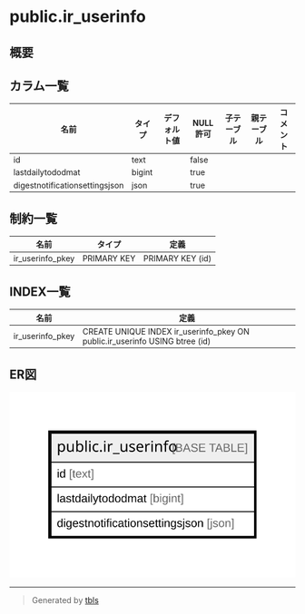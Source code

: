 # public.ir_userinfo

## 概要

## カラム一覧

| 名前                             | タイプ    | デフォルト値       | NULL許可   | 子テーブル      | 親テーブル      | コメント     |
| ------------------------------ | ------ | ------------ | -------- | ---------- | ---------- | -------- |
| id                             | text   |              | false    |            |            |          |
| lastdailytododmat              | bigint |              | true     |            |            |          |
| digestnotificationsettingsjson | json   |              | true     |            |            |          |

## 制約一覧

| 名前               | タイプ         | 定義               |
| ---------------- | ----------- | ---------------- |
| ir_userinfo_pkey | PRIMARY KEY | PRIMARY KEY (id) |

## INDEX一覧

| 名前               | 定義                                                                          |
| ---------------- | --------------------------------------------------------------------------- |
| ir_userinfo_pkey | CREATE UNIQUE INDEX ir_userinfo_pkey ON public.ir_userinfo USING btree (id) |

## ER図

![er](public.ir_userinfo.svg)

---

> Generated by [tbls](https://github.com/k1LoW/tbls)
